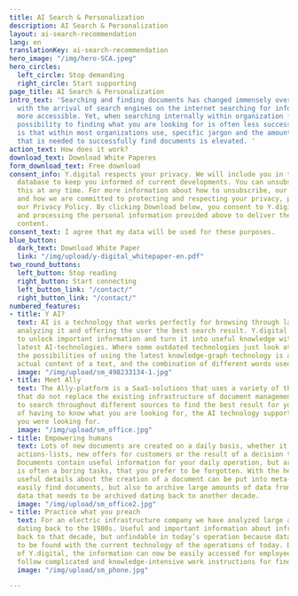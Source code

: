 ```yaml
---
title: AI Search & Personalization
description: AI Search & Personalization
layout: ai-search-recommendation
lang: en
translationKey: ai-search-recommendation
hero_image: "/img/hero-SCA.jpeg"
hero_circles:
  left_circle: Stop demanding
  right_circle: Start supporting
page_title: AI Search & Personalization
intro_text: 'Searching and finding documents has changed immensely over last 2 decades, 
  with the arrival of search engines on the internet searching for information has become 
  more accessible. Yet, when searching internally within organization for information the 
  possibility to finding what you are looking for is often less successful. The difference 
  is that within most organizations use, specific jargon and the amount of expert knowledge 
  that is needed to successfully find documents is elevated. '
action_text: How does it work?
download_text: Download White Paperes
form_download_text: Free download
consent_info: Y.digital respects your privacy. We will include you in the Y.digital
  database to keep you informed of current developments. You can unsubscribe from
  this at any time. For more information about how to unsubscribe, our privacy practices,
  and how we are committed to protecting and respecting your privacy, please view
  our Privacy Policy. By clicking Download below, you consent to Y.digital storing
  and processing the personal information provided above to deliver the requested
  content.
consent_text: I agree that my data will be used for these purposes.
blue_button:
  dark_text: Download White Paper
  link: "/img/upload/y-digital_whitepaper-en.pdf"
two_round_buttons:
  left_button: Stop reading
  right_button: Start connecting
  left_button_link: "/contact/"
  right_button_link: "/contact/"
numbered_features:
- title: Y AI?
  text: AI is a technology that works perfectly for browsing through large amounts of data, 
  analyzing it and offering the user the best search result. Y.digital helps organizations 
  to unlock important information and turn it into useful knowledge with the help of the 
  latest AI-technologies. Where some outdated technologies just look at key-word search, 
  the possibilities of using the latest knowledge-graph technology is able to review the 
  actual content of a text, and the combination of different words used in a specific context.  
  image: "/img/upload/sm_498233134-1.jpg"
- title: Meet Ally
  text: The Ally-platform is a SaaS-solutions that uses a variety of the latest AI-technologies 
  that do not replace the existing infrastructure of document management systems, but enables 
  to search throughout different sources to find the best result for your search. Instead 
  of having to know what you are looking for, the AI technology supports you to find what 
  you were looking for.  
  image: "/img/upload/sm_office.jpg"
- title: Empowering humans
  text: Lots of new documents are created on a daily basis, whether it is a note form a meeting, 
  actions-lists, new offers for customers or the result of a decision that is been taken. 
  Documents contain useful information for your daily operation, but archiving documents 
  is often a boring tasks, that you prefer to be forgotten. With the help of AI technology, 
  useful details about the creation of a document can be put into meta-data, in order to 
  easily find documents, but also to archive large amounts of data from now, and possible 
  data that needs to be archived dating back to another decade.  
  image: "/img/upload/sm_office2.jpg"
- title: Practice what you preach
  text: For an electric infrastructure company we have analyzed large amounts of data, 
  dating back to the 1980s. Useful and important information about infrastructure dating 
  back to that decade, but unfindable in today’s operation because data were not configured 
  to be found with the current technology of the operations of today. By using the Ally-platform 
  of Y.digital, the information can now be easily accessed for employees, without having to 
  follow complicated and knowledge-intensive work instructions for finding and archiving documents.
  image: "/img/upload/sm_phone.jpg"

---
```


